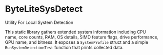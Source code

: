 # ByteLiteSysDetect
Utility For Local System Detection

This static library gathers extended system information including CPU name,
core counts, RAM, OS details, SIMD feature flags, drive performance, GPU
name, and bitness. It exposes a `SystemProfile` struct and a simple
`RunSystemDetectionTest` function that prints collected data.
